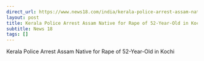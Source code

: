 ```yaml
---
direct_url: https://www.news18.com/india/kerala-police-arrest-assam-native-for-rape-of-52-year-old-in-kochi-8707165.html
layout: post
title: Kerala Police Arrest Assam Native for Rape of 52-Year-Old in Kochi
subtitle: News 18
tags: []
---
```


Kerala Police Arrest Assam Native for Rape of 52-Year-Old in Kochi

